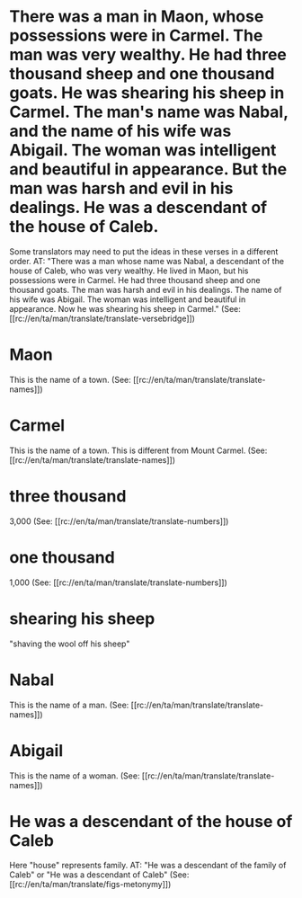 # There was a man in Maon, whose possessions were in Carmel. The man was very wealthy. He had three thousand sheep and one thousand goats. He was shearing his sheep in Carmel. The man's name was Nabal, and the name of his wife was Abigail. The woman was intelligent and beautiful in appearance. But the man was harsh and evil in his dealings. He was a descendant of the house of Caleb.

Some translators may need to put the ideas in these verses in a different order. AT: "There was a man whose name was Nabal, a descendant of the house of Caleb, who was very wealthy. He lived in Maon, but his possessions were in Carmel. He had three thousand sheep and one thousand goats. The man was harsh and evil in his dealings. The name of his wife was Abigail. The woman was intelligent and beautiful in appearance. Now he was shearing his sheep in Carmel." (See: [[rc://en/ta/man/translate/translate-versebridge]])

# Maon

This is the name of a town. (See: [[rc://en/ta/man/translate/translate-names]])

# Carmel

This is the name of a town. This is different from Mount Carmel. (See: [[rc://en/ta/man/translate/translate-names]])

# three thousand

3,000 (See: [[rc://en/ta/man/translate/translate-numbers]])

# one thousand

1,000 (See: [[rc://en/ta/man/translate/translate-numbers]])

# shearing his sheep

"shaving the wool off his sheep"

# Nabal

This is the name of a man. (See: [[rc://en/ta/man/translate/translate-names]])

# Abigail

This is the name of a woman. (See: [[rc://en/ta/man/translate/translate-names]])

# He was a descendant of the house of Caleb

Here "house" represents family. AT: "He was a descendant of the family of Caleb" or "He was a descendant of Caleb" (See: [[rc://en/ta/man/translate/figs-metonymy]])